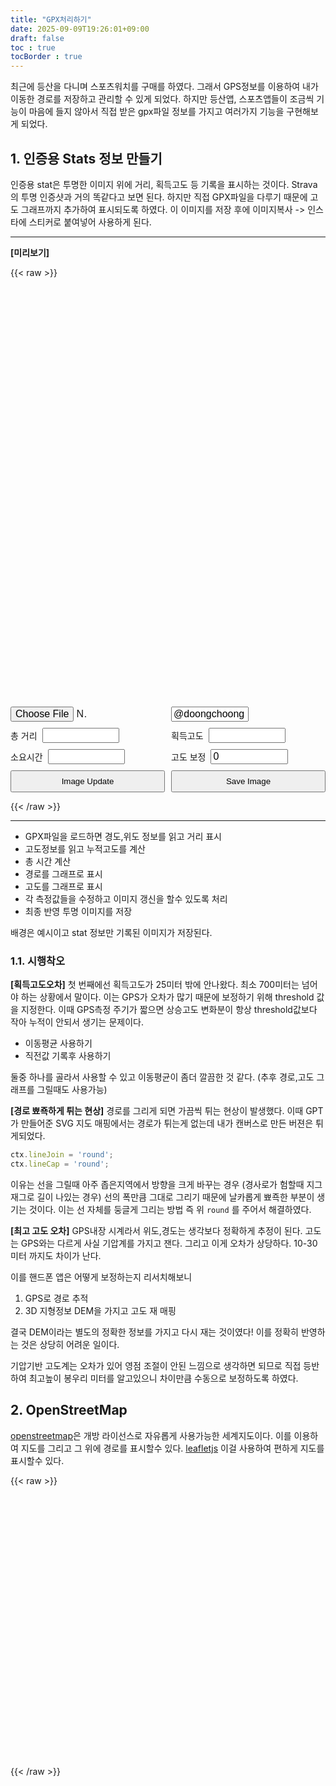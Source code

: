 ```yaml
---
title: "GPX처리하기"
date: 2025-09-09T19:26:01+09:00
draft: false
toc : true
tocBorder : true
---
```


최근에 등산을 다니며 스포츠워치를 구매를 하였다. 그래서 GPS정보를 이용하여 내가 이동한 경로를 저장하고
관리할 수 있게 되었다. 하지만 등산앱, 스포츠앱들이 조금씩 기능이 마음에 들지 않아서
직접 받은 gpx파일 정보를 가지고 여러가지 기능을 구현해보게 되었다. 

## 1. 인증용 Stats 정보 만들기

인증용 stat은 투명한 이미지 위에 거리, 획득고도 등 기록을 표시하는 것이다. 
Strava의 투명 인증샷과 거의 똑같다고 보면 된다. 
하지만 직접 GPX파일을 다루기 때문에 고도 그래프까지 추가하여 표시되도록 하였다.
이 이미지를 저장 후에 이미지복사 -> 인스타에 스티커로 붙여넣어 사용하게 된다.

--------

**[미리보기]**

{{< raw >}}

<div class="bg-slideshow">
  <div class="bg bg1"></div>
  <div class="bg bg2"></div>
  <canvas id="summaryCanvas"></canvas>
</div>
<div class="form-container">
  <input id="gpxInput" type="file" accept=".gpx" />
  <input id="bottomtext" type="text" value="@doongchoong">
  <div class="form-group"><label>총 거리</label><input id="totalDistance" type="text"></div>
  <div class="form-group"><label>획득고도</label><input id="elevGain" type="text"></div>
  <div class="form-group"><label>소요시간</label><input id="elapseTime" type="text"></div>
  <div class="form-group"><label>고도 보정</label><input id="elevCrrt" type="numeric" value="0"></div>
  <button id="updateBtn">Image Update</button>
  <button id="saveBtn">Save Image</button>
</div>

<style>
.bg-slideshow {
  position: relative;
  width: 100%;
  height: auto;
  max-width: 600px;
  aspect-ratio: 3/4; /* 원하는 비율 유지 */
  overflow: hidden;
}

.bg {
  position: absolute;
  top: 0; left: 0;
  width: 100%; height: 100%;
  background-size: cover;
  background-position: center;
  opacity: 0;
  animation: fade 10s infinite;
}

.bg1 {
  background-image: url("../../img/250909_01.jpeg");
  animation-delay: 0s;
}

.bg2 {
  background-image: url("../../img/250909_02.jpeg");
  animation-delay: 5s;
}

@keyframes fade {
  0%, 45% { opacity: 1; }
  55%, 100% { opacity: 0; }
}

/* 캔버스는 투명 오버레이 */
#summaryCanvas {
  position: absolute;
  top: 0; left: 0;
  width: 100%; height: 100%;
}

.form-container {
  display: grid;
  grid-template-columns: 1fr 1fr; /* 기본 2열 */
  gap: 10px; /* 요소 사이 간격 */
  max-width: 600px; /* 컨테이너 최대 크기 */
}
/* label + input 묶음은 Flex (가로 정렬) */
.form-group {
  display: flex;
  align-items: center;
  gap: 8px;
}

/* 화면이 좁아질 때 (예: 600px 이하) 1열로 */
@media (max-width: 600px) {
  .form-container {
    grid-template-columns: 1fr;
  }
}

.form-container input {
    font-size: 16px;
    width: 50%;
}
.form-container button {
    padding: 8px 0px;
}
</style>

<script>
  const canvas = document.getElementById("summaryCanvas");
  const ctx = canvas.getContext("2d");

  // 내부 해상도는 항상 600px 기준
  canvas.width = 600;
  canvas.height = 800;

//////////
   const toFixed = (n, d = 2) => Number.isFinite(n) ? n.toFixed(d) : '-';
    const fmtDistance = (m) => m >= 1000 ? `${toFixed(m / 1000, 2)} km` : `${Math.round(m)} m`;
    const fmtElev = (m) => Number.isFinite(m) ? `${Math.round(m)} m` : '-';
    const fmtTime = (sec) => {
      if (!Number.isFinite(sec)) return '-';
      const h = Math.floor(sec / 3600), m = Math.floor((sec % 3600) / 60), s = Math.floor(sec % 60);
      //return [h,m,s].map(v=>String(v).padStart(2,'0')).join(':');
      return h + 'h ' + m + 'm';
    };
    function haversine(lat1, lon1, lat2, lon2) {
      const R = 6371000, toRad = d => d * Math.PI / 180, dLat = toRad(lat2 - lat1), dLon = toRad(lon2 - lon1);
      const a = Math.sin(dLat / 2) ** 2 + Math.cos(toRad(lat1)) * Math.cos(toRad(lat2)) * Math.sin(dLon / 2) ** 2;
      return R * 2 * Math.atan2(Math.sqrt(a), Math.sqrt(1 - a));
    }
    function parseGPX(text) {
      const doc = new DOMParser().parseFromString(text, 'application/xml');

      // 1️⃣ 원본 points 추출
      const points = Array.from(doc.getElementsByTagName('trkpt'))
        .map(pt => {
          const lat = parseFloat(pt.getAttribute('lat'));
          const lon = parseFloat(pt.getAttribute('lon'));
          const eleEl = pt.getElementsByTagName('ele')[0];
          const timeEl = pt.getElementsByTagName('time')[0];
          const ele = eleEl ? parseFloat(eleEl.textContent) : NaN;
          const time = timeEl ? new Date(timeEl.textContent) : null;
          return { lat, lon, ele, time };
        })
        .filter(p => Number.isFinite(p.lat) && Number.isFinite(p.lon));

      // 2️⃣ 5포인트 이동평균 적용
      const windowSize = 5;
      const smoothed = points.map((p, idx, arr) => {
        let sumLat = 0, sumLon = 0, sumEle = 0;
        let countLat = 0, countLon = 0, countEle = 0;

        for (let i = idx - Math.floor(windowSize / 2); i <= idx + Math.floor(windowSize / 2); i++) {
          if (i >= 0 && i < arr.length) {
            if (Number.isFinite(arr[i].lat)) { sumLat += arr[i].lat; countLat++; }
            if (Number.isFinite(arr[i].lon)) { sumLon += arr[i].lon; countLon++; }
            if (Number.isFinite(arr[i].ele)) { sumEle += arr[i].ele; countEle++; }
          }
        }

        return {
          lat: countLat > 0 ? sumLat / countLat : p.lat,
          lon: countLon > 0 ? sumLon / countLon : p.lon,
          ele: countEle > 0 ? sumEle / countEle : p.ele,
          time: p.time
        };
      });

      // 3️⃣ smoothed 반환
      return smoothed;
    }
    function computeMetrics(points) {
      const elevThreshold = 0.2, stopSpeed = 1, stopGrace = 5;
      let totalDist = 0, gain = 0, movingTime = 0, last = null, belowSince = null;
      for (const p of points) {
        if (!last) { last = p; continue; }
        const d = haversine(last.lat, last.lon, p.lat, p.lon);
        const dt = (p.time && last.time) ? (p.time - last.time) / 1000 : NaN;
        if (Number.isFinite(d)) totalDist += d;
        if (Number.isFinite(p.ele) && Number.isFinite(last.ele)) { const up = p.ele - last.ele; if (up > elevThreshold) gain += up; }
        if (Number.isFinite(dt) && dt > 0 && Number.isFinite(d)) {
          const speed = d / dt;
          if (speed >= stopSpeed) { movingTime += dt; belowSince = null; }
          else {
            if (belowSince === null) belowSince = last.time ? last.time.getTime() : null;
            const belowDur = belowSince && p.time ? (p.time.getTime() - belowSince) / 1000 : 0;
            if (belowDur < stopGrace) movingTime += dt;
          }
        }
        last = p;
      }
      const start = points[0]?.time ?? null, end = points.at(-1)?.time ?? null, elapsed = (start && end) ? (end - start) / 1000 : NaN;
      return { totalDist, gain, elapsed, movingTime, start, end };
    }

    function exportSummary(pts, dd, aa, tt) {
      const canvas = document.getElementById("summaryCanvas");

      let font = " 'Montserrat', sans-serif";

      // 레티나 대응 (안티앨리어싱 강화)
      const scale = 2; // 2배 크기로 그렸다가 축소
      canvas.width = 600 * scale;
      canvas.height = 800 * scale;
      //canvas.style.width = "600px";
      //canvas.style.height = "800px";

      const ctx = canvas.getContext("2d");
      ctx.scale(scale, scale);

      // 캔버스 초기화 (투명 배경)
      ctx.clearRect(0, 0, canvas.width, canvas.height);

      ctx.fillStyle = "white";
      ctx.textAlign = "center";
      ctx.textBaseline = "top";

      // ====== 예시 데이터 (실제 계산 값으로 교체) ======
      const totalDistance = dd;
      const totalAscent = aa;
      const totalTime = tt;

      // ====== 텍스트 출력 (세로 배치) ======
      const centerX = 300; // 600/2
      let y = 60;

      // Distance
      ctx.font = "20px" + font;
      ctx.fillText("Distance", centerX, y);
      y += 28;
      ctx.font = "bold 42px" + font;
      ctx.fillText(totalDistance, centerX, y);
      y += 80;

      // Elev Gain
      ctx.font = "20px" + font;
      ctx.fillText("Elev Gain", centerX, y);
      y += 28;
      ctx.font = "bold 42px" + font;
      ctx.fillText(totalAscent, centerX, y);
      y += 80;

      // Time
      ctx.font = "20px" + font;
      ctx.fillText("Time", centerX, y);
      y += 28;
      ctx.font = "bold 42px" + font;
      ctx.fillText(totalTime, centerX, y);
      y += 80;

      // ====== GPX 좌표 경로 그리기 ======
      const coords = pts; // {lat, lon} 배열
      if (coords.length > 1) {
        const lats = coords.map(p => p.lat);
        const lons = coords.map(p => p.lon);
        const elevations = coords.map(p => p.ele);
        const minLat = Math.min(...lats);
        const maxLat = Math.max(...lats);
        const minLon = Math.min(...lons);
        const maxLon = Math.max(...lons);
        const minEle = Math.min(...elevations);
        const maxEle = Math.max(...elevations);

        // 원래 비율 유지
        const routeWidth = maxLon - minLon;
        const routeHeight = maxLat - minLat;
        const aspect = routeWidth / routeHeight;

        // 박스 크기 (작게)
        const maxBoxWidth = canvas.width / scale * 0.3;
        const maxBoxHeight = 180;

        let boxWidth, boxHeight;
        if (aspect > 1) {
          boxWidth = maxBoxWidth;
          boxHeight = maxBoxWidth / aspect;
        } else {
          boxHeight = maxBoxHeight;
          boxWidth = maxBoxHeight * aspect;
        }

        const gapAfterText = 0; // 텍스트 끝과 경로 사이 간격
        const offsetX = (canvas.width / scale - boxWidth) / 2;
        const offsetY = y + gapAfterText; // y 위치

        ctx.beginPath();
        coords.forEach((p, i) => {
          const x = offsetX + ((p.lon - minLon) / routeWidth) * boxWidth;
          const y = offsetY + ((maxLat - p.lat) / routeHeight) * boxHeight;
          if (i === 0) ctx.moveTo(x, y);
          else ctx.lineTo(x, y);
        });
        ctx.strokeStyle = "#FF4500"; // 주황색
        ctx.lineWidth = 4;
        ctx.lineJoin = 'round';
        ctx.lineCap = 'round';
        ctx.stroke();

        // 그래프
        const graphWidth = boxWidth;  // 경로와 같은 너비
        const graphHeight = 100;      // 그래프 높이
        const graphOffsetX = offsetX;
        const graphOffsetY = offsetY + boxHeight + 40; // 경로 아래 20px

        ctx.beginPath();
        elevations.forEach((ele, i) => {
          if (i % 5 !== 0) { return; }
          const x = graphOffsetX + (i / (elevations.length - 1)) * graphWidth;
          const y = graphOffsetY + graphHeight * (1 - (ele - minEle) / (maxEle - minEle));
          if (i === 0) ctx.moveTo(x, y);
          else ctx.lineTo(x, y);
        });
        ctx.strokeStyle = "#FF4500"; // 주황색
        ctx.lineWidth = 3;
        ctx.lineJoin = 'round';
        ctx.lineCap = 'round';
        ctx.stroke();

        const maxEleY = graphOffsetY + graphHeight * (1 - (maxEle - minEle) / (maxEle - minEle));
        const minEleY = graphOffsetY + graphHeight * (1 - (minEle - minEle) / (maxEle - minEle));

        ctx.beginPath();
        ctx.moveTo(graphOffsetX, maxEleY);
        ctx.lineTo(graphOffsetX + graphWidth, maxEleY);
        ctx.strokeStyle = "white";
        ctx.lineWidth = 1;
        ctx.stroke();

        ctx.beginPath();
        ctx.moveTo(graphOffsetX, minEleY);
        ctx.lineTo(graphOffsetX + graphWidth, minEleY);
        ctx.strokeStyle = "white";
        ctx.lineWidth = 1;
        ctx.stroke();

        ctx.fillStyle = "white";
        ctx.font = "14px " + font;
        ctx.textAlign = "right";
        ctx.textBaseline = "bottom";
        ctx.fillText(`${parseInt(maxEle) + parseInt(elevCrrt.value)} m`, graphOffsetX + graphWidth, maxEleY - 2); // 선 위쪽에 조금 띄워서 표시

        ctx.textAlign = "left";
        ctx.textBaseline = "top";
        ctx.fillText(`${parseInt(minEle)+ parseInt(elevCrrt.value)} m`, graphOffsetX + 0, minEleY - 2); // 선 위쪽에 조금 띄워서 표시


        // ====== ID 표시 ======
        const gapAfterRoute = 30; // 경로 끝과 ID 사이 간격
        const idY = graphOffsetY + graphHeight + gapAfterRoute;

        ctx.fillStyle = "white";
        ctx.font = "20px" + font;
        ctx.textAlign = "center";
        ctx.textBaseline = "top";

        const txtel = document.getElementById('bottomtext');
        ctx.fillText(txtel.value, centerX, idY);
      }

    }


/////////////

const gpxInput = document.getElementById('gpxInput');
const totalDistance = document.getElementById('totalDistance');
const elevGain = document.getElementById('elevGain');
const elapseTime = document.getElementById('elapseTime');
const elevCrrt = document.getElementById('elevCrrt');

const updateBtn = document.getElementById('updateBtn');
const saveBtn = document.getElementById('saveBtn');

let gpts = null;


gpxInput.addEventListener('change', async e => {
      const file = e.target.files?.[0]; if (!file) return;
      const pts = parseGPX(await file.text());
      if (!pts.length) { alert('GPX 트랙포인트를 찾지 못했습니다.'); return; }
      const metrics = computeMetrics(pts);
      totalDistance.value = fmtDistance(metrics.totalDist);
      elevGain.value = fmtElev(metrics.gain);
      elapseTime.value = fmtTime(metrics.elapsed);

      gpts = pts;

      exportSummary(gpts,
        totalDistance.value,
        elevGain.value,
        elapseTime.value
      );
});

updateBtn.addEventListener('click', function () {
      exportSummary(gpts,
        totalDistance.value,
        elevGain.value,
        elapseTime.value
      );
});

saveBtn.addEventListener('click', function () {
      const link = document.createElement("a");
      link.download = "stat.png"; // 저장될 파일명
      link.href = canvas.toDataURL("image/png");
      link.click();
});

fetch("../../img/bukhansan.gpx")
  .then(response => {
    if (!response.ok) throw new Error("Network error");
    return response.text();   // 파일 내용을 text로 읽음
  })
  .then(text => {
    const pts = parseGPX(text);
    if (!pts.length) { alert('GPX 트랙포인트를 찾지 못했습니다.'); return; }
    const metrics = computeMetrics(pts);
    totalDistance.value = fmtDistance(metrics.totalDist);
    elevGain.value = fmtElev(metrics.gain);
    elapseTime.value = fmtTime(metrics.elapsed);

      gpts = pts;
    exportSummary(gpts,
        totalDistance.value,
        elevGain.value,
        elapseTime.value
      );
    loadTrack();
  })
  .catch(err => {
    console.error(err);
  });


</script>

{{< /raw >}}



--------

* GPX파일을 로드하면 경도,위도 정보를 읽고 거리 표시
* 고도정보를 읽고 누적고도를 계산
* 총 시간 계산
* 경로를 그래프로 표시
* 고도를 그래프로 표시
* 각 측정값들을 수정하고 이미지 갱신을 할수 있도록 처리
* 최종 반영 투명 이미지를 저장

배경은 예시이고 stat 정보만 기록된 이미지가 저장된다.


### 1.1. 시행착오

**[획득고도오차]**
첫 번째에선  획득고도가 25미터 밖에 안나왔다. 최소 700미터는 넘어야 하는 상황에서 말이다. 
이는 GPS가 오차가 많기 때문에 보정하기 위해 threshold 값을 지정한다.
이때 GPS측정 주기가 짧으면 상승고도 변화분이  항상 threshold값보다 작아 누적이 안되서 생기는 문제이다. 

* 이동평균 사용하기
* 직전값 기록후 사용하기

둘중 하나를 골라서 사용할 수 있고 이동평균이 좀더 깔끔한 것 같다.  (추후 경로,고도 그래프를 그릴때도 사용가능)

**[경로 뾰죡하게 튀는 현상]**
경로를 그리게 되면 가끔씩 튀는 현상이 발생했다. 
이때 GPT가  만들어준 SVG 지도 매핑에서는 경로가 튀는게 없는데  내가 캔버스로 만든 버젼은 튀게되었다. 

```javascript
ctx.lineJoin = 'round';
ctx.lineCap = 'round';
```

이유는 선을 그릴때 아주 좁은지역에서  방향을 크게 바꾸는 경우 (경사로가 험할때 지그재그로 길이 나있는 경우) 
선의 폭만큼 그대로 그리기 때문에 날카롭게 뾰죡한 부분이 생기는 것이다. 
이는 선 자체를 둥글게 그리는 방법 즉 위 `round` 를 주어서 해결하였다. 


**[최고 고도 오차]**
GPS내장 시계라서  위도,경도는 생각보다 정확하게 추정이 된다. 고도는 GPS와는 다르게 사실 기압계를 가지고 잰다. 
그리고 이게 오차가 상당하다.  10-30미터 까지도 차이가 난다. 

이를 핸드폰 앱은 어떻게 보정하는지 리서치해보니

1. GPS로 경로 추적
2. 3D 지형정보 DEM을 가지고 고도 재 매핑

결국 DEM이라는 별도의 정확한 정보를 가지고 다시 재는 것이였다! 
이를 정확히 반영하는 것은 상당히 어려운 일이다. 

기압기반 고도계는 오차가 있어 영점 조절이 안된 느낌으로 생각하면 되므로 
직접 등반하여 최고높이 봉우리 미터를 알고있으니 차이만큼 수동으로 보정하도록 하였다.



## 2. OpenStreetMap 

[openstreetmap](https://www.openstreetmap.org)은 개방 라이선스로 자유롭게 사용가능한 세계지도이다. 
이를 이용하여 지도를 그리고 그 위에 경로를 표시할수 있다. 
[leafletjs](https://leafletjs.com) 이걸 사용하여 편하게 지도를 표시할수 있다.

{{< raw >}}
<link rel="stylesheet" href="https://unpkg.com/leaflet@1.9.4/dist/leaflet.css" crossorigin="" />
<script src="https://unpkg.com/leaflet@1.9.4/dist/leaflet.js" crossorigin=""></script>
<link rel="stylesheet" href="https://unpkg.com/leaflet-minimap/dist/Control.MiniMap.min.css">
<script src="https://unpkg.com/leaflet-minimap/dist/Control.MiniMap.min.js"></script>

<div id="map"></div>


<style>
  #map {
    height: 420px;   /* 원하는 높이 */
    width: 100%;     /* 가로는 화면 꽉 채우기 */
    box-sizing: border-box;
    margin: 0px;
    padding: 0px;
  }
</style>

<script>
    function loadTrack() {
        const map = L.map('map');
        
        // Set initial center and zoom first
        map.setView([36.5,127.8],7);
        const base = L.tileLayer('https://{s}.tile.openstreetmap.org/{z}/{x}/{y}.png',{attribution:'&copy; OpenStreetMap 기여자',crossOrigin:true}).addTo(map);
        const miniBase = L.tileLayer('https://{s}.tile.openstreetmap.org/{z}/{x}/{y}.png',{crossOrigin:true});
    new L.Control.MiniMap(miniBase,{toggleDisplay:true,minimized:false,aimingRectOptions:{weight:2}}).addTo(map);

        let  trackLayer = null;
        const latlngs=gpts.map(p=>[p.lat,p.lon]);
        if(trackLayer)trackLayer.remove();
        trackLayer=L.polyline(latlngs,{color:'#f43f5e',weight:4,opacity:0.9}).addTo(map);
        map.fitBounds(trackLayer.getBounds(),{padding:[20,20]});
        
    }


</script>
{{< /raw >}}